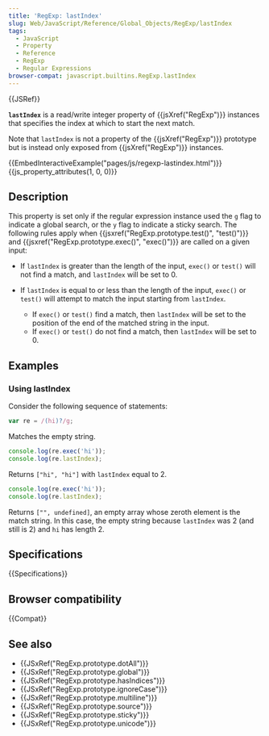 ```yaml
---
title: 'RegExp: lastIndex'
slug: Web/JavaScript/Reference/Global_Objects/RegExp/lastIndex
tags:
  - JavaScript
  - Property
  - Reference
  - RegExp
  - Regular Expressions
browser-compat: javascript.builtins.RegExp.lastIndex
---
```

{{JSRef}}

**`lastIndex`** is a read/write integer property of {{jsXref("RegExp")}}
instances that specifies the index at which to start the next match.

Note that `lastIndex` is not a property of the {{jsXref("RegExp")}}
prototype but is instead only exposed from {{jsXref("RegExp")}}
instances.

{{EmbedInteractiveExample("pages/js/regexp-lastindex.html")}}{{js_property_attributes(1, 0, 0)}}

## Description

This property is set only if the regular expression instance used the `g` flag
to indicate a global search, or the `y` flag to indicate a sticky search. The
following rules apply when
{{jsxref("RegExp.prototype.test()", "test()")}} and
{{jsxref("RegExp.prototype.exec()", "exec()")}} are called on a
given input:

- If `lastIndex` is greater than the length of the input, `exec()` or `test()`
  will not find a match, and `lastIndex` will be set to 0.
- If `lastIndex` is equal to or less than the length of the input, `exec()` or
  `test()` will attempt to match the input starting from `lastIndex`.

  - If `exec()` or `test()` find a match, then `lastIndex` will be set to the
    position of the end of the matched string in the input.
  - If `exec()` or `test()` do not find a match, then `lastIndex` will be set
    to 0.

## Examples

### Using lastIndex

Consider the following sequence of statements:

```js
var re = /(hi)?/g;
```

Matches the empty string.

```js
console.log(re.exec('hi'));
console.log(re.lastIndex);
```

Returns `["hi", "hi"]` with `lastIndex` equal to 2.

```js
console.log(re.exec('hi'));
console.log(re.lastIndex);
```

Returns `["", undefined]`, an empty array whose zeroth element is the match
string. In this case, the empty string because `lastIndex` was 2 (and still
is 2) and `hi` has length 2.

## Specifications

{{Specifications}}

## Browser compatibility

{{Compat}}

## See also

- {{JSxRef("RegExp.prototype.dotAll")}}
- {{JSxRef("RegExp.prototype.global")}}
- {{JSxRef("RegExp.prototype.hasIndices")}}
- {{JSxRef("RegExp.prototype.ignoreCase")}}
- {{JSxRef("RegExp.prototype.multiline")}}
- {{JSxRef("RegExp.prototype.source")}}
- {{JSxRef("RegExp.prototype.sticky")}}
- {{JSxRef("RegExp.prototype.unicode")}}

